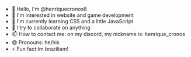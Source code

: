 - 👋 Hello, I'm @henriquecronos8
- 👀 I'm interested in website and game development
- 🌱 I'm currently learning CSS and a little JavaScript
- 💞️ I try to collaborate on anything
- 📫 How to contact me: on my discord, my nickname is: henrique_cronos
- 😄 Pronouns: he/his
- ⚡ Fun fact:Im braziliam!
